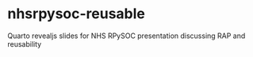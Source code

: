 # nhsrpysoc-reusable
Quarto revealjs slides for NHS RPySOC presentation discussing RAP and reusability

